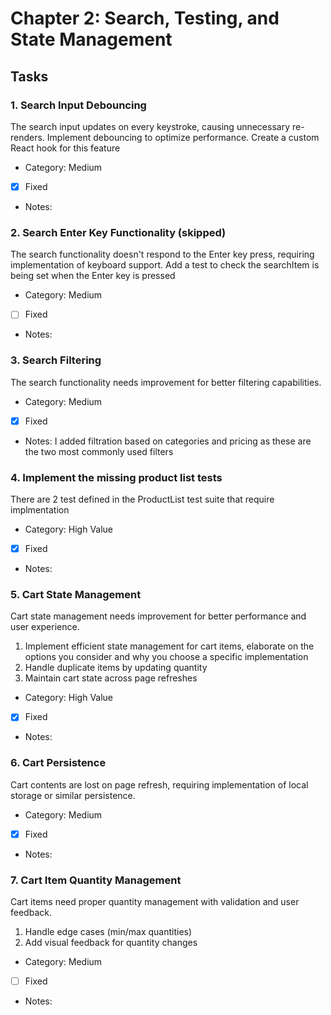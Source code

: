 # Chapter 2: Search, Testing, and State Management

## Tasks

### 1. Search Input Debouncing
The search input updates on every keystroke, causing unnecessary re-renders. Implement debouncing to optimize performance.
Create a custom React hook for this feature

- Category: Medium
- [x] Fixed
- Notes:

### 2. Search Enter Key Functionality (skipped)
The search functionality doesn't respond to the Enter key press, requiring implementation of keyboard support.
Add a test to check the searchItem is being set when the Enter key is pressed

- Category: Medium
- [ ] Fixed
- Notes:

### 3. Search Filtering
The search functionality needs improvement for better filtering capabilities.

- Category: Medium
- [X] Fixed
- Notes:
I added filtration based on categories and pricing as these are the two most commonly used filters

### 4. Implement the missing product list tests
There are 2 test defined in the ProductList test suite that require implmentation

- Category: High Value
- [X] Fixed
- Notes:

### 5. Cart State Management
Cart state management needs improvement for better performance and user experience.

1. Implement efficient state management for cart items, elaborate on the options you consider and why you choose a specific implementation
2. Handle duplicate items by updating quantity
3. Maintain cart state across page refreshes

- Category: High Value
- [X] Fixed
- Notes:

### 6. Cart Persistence
Cart contents are lost on page refresh, requiring implementation of local storage or similar persistence.

- Category: Medium
- [X] Fixed
- Notes:

### 7. Cart Item Quantity Management
Cart items need proper quantity management with validation and user feedback.

1. Handle edge cases (min/max quantities)
2. Add visual feedback for quantity changes

- Category: Medium
- [ ] Fixed
- Notes:
